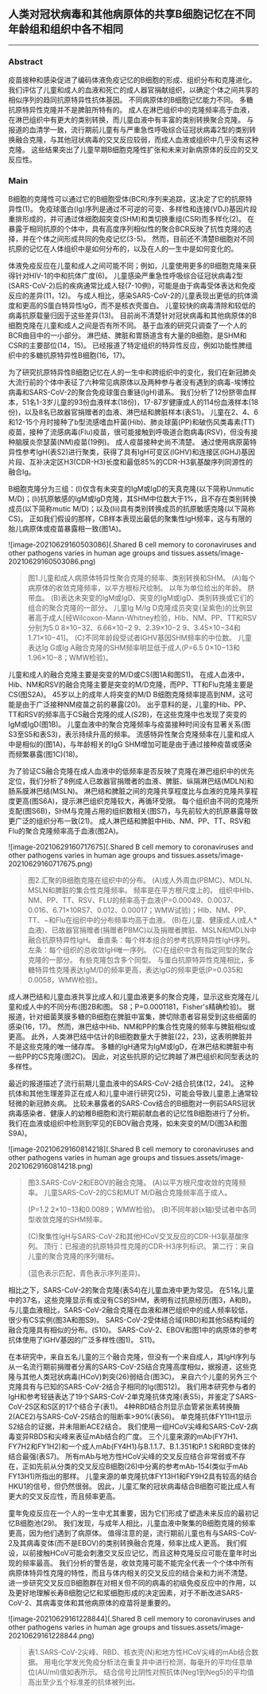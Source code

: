 ## 人类对冠状病毒和其他病原体的共享B细胞记忆在不同年龄组和组织中各不相同

---

### Abstract

疫苗接种和感染促进了编码体液免疫记忆的B细胞的形成、组织分布和克隆进化。
我们评估了儿童和成人的血液和死亡的成人器官捐献组织，以确定个体之间共享的相似序列的趋同抗原特异性抗体基因。
不同病原体的B细胞记忆能力不同。
多糖抗原特异性克隆并不是脾脏所特有的。
成人在淋巴组织中的克隆频率高于血液，在淋巴组织中有更大的类别转换，而儿童血液中有丰富的类别转换聚合克隆。
与报道的血清学一致，流行期前儿童有与严重急性呼吸综合征冠状病毒2型的类别转换融合克隆，与其他冠状病毒的交叉反应较弱，而成人血液或组织中几乎没有这种克隆。
这些结果突出了儿童早期B细胞克隆性扩张和未来对新病原体的反应的交叉反应性。



### Main

B细胞的克隆性可以通过它的B细胞受体(BCR)序列来追踪，这决定了它的抗原特异性(1)。
免疫球蛋白(Ig)序列是通过不可逆的可变、多样性和连接(VDJ)基因片段重排形成的，并可通过体细胞超突变(SHM)和类切换重组(CSR)而多样化(2)。
在暴露于相同抗原的个体中，具有高度序列相似性的聚合BCR反映了抗性克隆的选择，并在个体之间形成共同的免疫记忆(3-5)。
然而，目前还不清楚B细胞对不同抗原的记忆在人体组织中是如何分布的，以及在人的一生中是如何变化的。

体液免疫反应在儿童和成人之间可能不同；例如，儿童使用更多的B细胞克隆来获得针对HIV-1的中和抗体广度(6)。
儿童感染严重急性呼吸综合征冠状病毒2型(SARS-CoV-2)后的疾病通常比成人轻(7-10例)，可能是由于病毒受体表达和免疫反应的差异(11，12)。
与成人相比，感染SARS-CoV-2的儿童表现出更低的抗体滴度和更高的S蛋白特异性IgG，而不是核衣壳蛋白。
儿童较快的病毒清除和较低的病毒抗原载量归因于这些差异(13)。
目前尚不清楚针对冠状病毒和其他病原体的B细胞克隆在儿童和成人之间是否有所不同。
基于血液的研究只调查了一个人的BCR曲目中的一小部分。
淋巴结、脾脏和胃肠道含有大量的B细胞，是SHM和CSR的主要部位(14，15)。
已经报道了特定组织的特异性反应，例如功能性脾组织中的多糖抗原特异性B细胞(16，17)。

为了研究抗原特异性B细胞记忆在人的一生中和跨组织中的变化，我们在新冠肺炎大流行前的个体中表征了六种常见病原体以及两种参与者没有遇到的病毒-埃博拉病毒和SARS-CoV-2的聚合免疫球蛋白重链(IgH)谱系。
我们分析了12份脐带血样本，51名1-3岁儿童的93份血液样本(18份)，17-87岁健康成人的114份血液样本(18份)，以及8名已故器官捐赠者的血液、淋巴结和脾脏样本(表S1)。
儿童在2、4、6和12-15个月时接种了b型流感嗜血杆菌(Hib)、肺炎球菌(PP)和破伤风类毒素(TT)疫苗，接种了流感病毒(Flu)疫苗，很可能接触到呼吸道合胞病毒(RSV)，但没有接种脑膜炎奈瑟菌(NM)疫苗(19例)。
成人疫苗接种史尚不清楚。
通过使用病原菌特异性参考IgH(表S2)进行聚类，获得了具有IgH可变区(IGHV)和连接区(IGHJ)基因片段、互补决定区H3(CDR-H3)长度和最低85%的CDR-H3氨基酸序列同源性的融合Ig。

B细胞克隆分为三组：(I)仅含有未突变的IgM或IgD的天真克隆(以下简称Unmutic M/D)；(Ii)抗原敏感的IgM或IgD克隆，其SHM中位数大于1%，且不存在类别转换成员(以下简称mutic M/D)；以及(Iii)具有类别转换成员的抗原敏感克隆(以下简称CS)。
正如我们假设的那样，CB样本表现出最低的聚集性IgH频率，这与有限的胎儿病原体或疫苗暴露相一致(图1A)。

![image-20210629160503086](.Shared B cell memory to coronaviruses and other pathogens varies in human age groups and tissues.assets/image-20210629160503086.png)

> 图1.儿童和成人病原体特异性聚合克隆的频率、类别转换和SHM。
> (A)每个病原体的收敛克隆频率，以平方根标尺绘制。
> 以年为单位给出的年龄。
> 脐带血。
> (B)表达未突变的IgM或IgD、突变的IgM或IgD、类别转换或它们的组合的聚合克隆的一部分。
> 儿童Ig M/Ig D克隆成员突变(呈紫色)的比例显著高于成人[经Wilcoxon-Mann-Whitney检验，Hib、NM、PP、TT和RSV分别为5.0 8×10−32、6.66×10−2 9、2.39×10−2 9、3.45×10−34和1.71×10−41]。
> (C)不同年龄段受试者IGHV基因SHM频率的中位数。
> 儿童表达Ig G或Ig A融合克隆的SHM频率明显低于成人(P=6.5 0×10−13和1.96×10−8；WMW检验)。

儿童和成人的融合克隆主要是突变的M/D或CS(图1A和图S1)。
在成人血液中，Hib、NM和RSV的融合克隆主要是突变的M/D克隆，而PP、TT和Flu克隆主要是CS(图S2A)。
45岁以上的成年人将突变的M/D B细胞克隆频率提高到NM，这可能是由于广泛接种NM疫苗之前的暴露(20)。
出乎意料的是，儿童的Hib、PP、TT和RSV的频率高于CS融合克隆的成人(S2B)，在这些克隆中也发现了突变的IgM或IgD(图1B)。
儿童血液中的聚合克隆频率与疫苗接种时间没有显著关系(图S3至S5和表S3)，表示持续升高的频率。
流感特异性聚合克隆频率在儿童和成人中是相似的(图1A)，与年龄相关的IgG SHM增加可能是由于通过接种疫苗或感染而频繁暴露(图1C)(18)。

为了验证CS融合克隆在成人血液中的低频率是否反映了克隆在淋巴组织中的优先定位，我们分析了8例成人已故器官捐赠者的血液、脾脏、纵隔淋巴结(MDLN)和肠系膜淋巴结(MSLN)。
淋巴结和脾脏之间的克隆共享程度比与血液的克隆共享程度更高(图S6A)，提示淋巴组织克隆较大，再循环受限。
每个组织由不同的克隆所支配(图S6B)，SHM与克隆占用的组织数相关(图S7)，与先前较大的抗原暴露导致更广泛的组织分布一致(21)。
成人淋巴结和脾脏中Hib、NM、PP、TT、RSV和Flu的聚合克隆频率高于血液(图2A)。

![image-20210629160717675](.Shared B cell memory to coronaviruses and other pathogens varies in human age groups and tissues.assets/image-20210629160717675.png)

> 图2.汇聚的B细胞克隆在组织中的分布。
> (A)成人外周血(PBMC)、MDLN、MSLN和脾脏的集合性克隆频率。
> 频率是在平方根尺度上的。
> 组织中HIb、NM、PP、TT、RSV、FLU的频率高于血液(P=0.00049、0.0037、0.016、6.71×10RS7、0.012、0.00017；WMW试验)；HIb、NM、PP、TT、−和Flu在组织中的分布频率均高于血液。
> (B)在儿童、健康成人(成人*血液)、已故器官捐赠者(捐赠者PBMC)以及捐赠者脾脏、MSLN和MDLN中融合抗原特异性IgH。
> 垂直条：每个样本组合的参考抗原特异性IgH序列。
> 左条：每个组织的总收敛IgH唯一序列。
> (C)在组织中含有指定同型的聚合克隆的一部分。
> 有些克隆包含多个同型。
> 与蛋白抗原特异性克隆相比，多糖特异性克隆表达IgM/D的频率更高，表达IgG的频率更低(P=0.035和0.0058，WMW检验)。

成人淋巴结和儿童血液共享比成人和儿童血液更多的聚合克隆，显示这些克隆在儿童和成人中的不同分布(图2B和图。
S8；P=0.0001181，Fisher's精确检验)。
据报道，针对细菌荚膜多糖的B细胞在脾脏中富集，脾切除患者容易受到这些细菌的感染(16，17)。
然而，淋巴结中Hib、NM和PP的集合性克隆的频率与脾脏相似或更高。
此外，人类淋巴结中估计的B细胞数量大于脾脏(22，23)，这表明脾脏并不是这些克隆的唯一储存库。
多糖的IgH通常为IgM或IgD，在淋巴结和脾脏中有一些PP的CS克隆(图2C)。
因此，对这些抗原的记忆跨越了淋巴组织和同型表达的多样性。

最近的报道描述了流行前期儿童血液中的SARS-CoV-2结合抗体(12，24)。
这种抗体和其他生理差异正在成人和儿童中进行研究(25)，可能会导致儿童患上通常较轻微的新冠肺炎病。
比较未暴露者的SARS-Cov结合的B细胞对一例前SARS冠状病毒感染者、健康人的幼稚B细胞和流行期前献血者的记忆性B细胞进行了分析。
我们在血液或组织中检测到罕见的EBOV融合克隆，如未突变的M/D(图3A和图S9A)。

![image-20210629160814218](.Shared B cell memory to coronaviruses and other pathogens varies in human age groups and tissues.assets/image-20210629160814218.png)

> 图3.SARS-CoV-2和EBOV的融合克隆。
> (A)以平方根尺度收敛的克隆频率。
> 儿童SARS-CoV-2的CS和MUT M/D融合克隆频率高于成人。
>
> (P=1.2 2×10−13和0.0089；WMW检验)。
> (B)不同年龄(x轴)受试者中各同型收敛克隆的SHM频率。
>
> (C)聚集性IgH与SARS-CoV-2和其他HCoV交叉反应的CDR-H3氨基酸序列。
> 顶行：已报道的抗原特异性克隆的CDR-H3序列标识。
> 第二行：来自儿童的聚合克隆的序列徽标。
>
> (蓝色表示匹配，青色表示序列差异)。

相比之下，SARS-CoV-2的聚合克隆(表S4)在儿童血液中更为常见。
在51名儿童中的37名，这些克隆显示有或没有CS的SHM，表明有过抗原经历(图3，A和B)。
与儿童血液相比，SARS-CoV-2融合克隆在血液和淋巴组织中的成人频率较低，很少有CS实例(图3A和图S9)。
SARS-CoV-2受体结合域(RBD)和其他S结构域的融合克隆具有相似的分布。(S10)。
SARS-CoV-2、EBOV和图1中的病原体的参考抗体使用了IGHV基因的广泛多样性(图1)。
S11)。

在本研究中，来自五名儿童的三个融合克隆，但没有一个来自成人，其IgH序列与从一名流行期前捐赠者分离的SARS-CoV-2S结合克隆高度相似，据报道，这些克隆与其他人类冠状病毒(HCoV)刺突(26)弱结合(图3C)。
来自六个儿童的另外三个克隆具有与已知的SARS-CoV-2结合子相同的Ig(图S12)。
我们用本研究参与者的IgH和参考轻链表达了19个SARS-CoV-2单克隆抗体克隆(表S5)，并鉴定了SARS-CoV-2S区和S区的17个结合子(表1)。
4种RBD结合剂显示血管紧张素转换酶2(ACE2)与SARS-CoV-2S结合的阻断率>90%(表S6)。
单克隆抗体FY11H1显示S2结合的证据，并未阻断ACE2结合。
我们使用一组HCoV尖峰和SARS-CoV-2病毒变异RBDS和尖峰来表征mAb结合的广度。
三个儿童来源的mAb(FY7H1、FY7H2和FY1H2)和一个成人mAb(FY4H1)与B.1.1.7、B.1.351和P.1 S和RBD变体的结合最强(表S7)。
所有mAb与地方性HCoV尖峰的交叉反应结合非常弱或不存在，正如先前从分类的交叉反应B细胞(26)中分离的参考mAb-154(类似于mAb FY13H1)所指出的那样。
儿童来源的单克隆抗体FY13H1和FY9H2具有较高的结合HKU1的信号，但仍然很弱。
因此，儿童汇聚的冠状病毒结合B细胞可能比成人有更大的交叉反应性，而且频率更高。

童年免疫反应在一个人的一生中尤其重要，因为它们形成了塑造未来反应的最初记忆B细胞池(29)。
我们发现，与成年人相比，儿童血液中聚集的B细胞克隆的频率更高，因为他们遇到了病原体。
值得注意的是，流行期前儿童也有与SARS-CoV-2及其病毒变体(而不是EBOV)的类别转换融合克隆，频率比成人更高。
我们假设，以前接触HCoV可能会刺激交叉反应记忆，而且这种克隆反应可能在童年时出现的频率最高。
我们分析的警告是，收敛克隆可能不能完全代表一个个体中所有病原体特异性克隆的特性，而且与体内相关的交叉反应的结合亲和力尚不清楚。
进一步研究交叉反应B细胞群在对相关但不同的病毒的初级免疫反应中的作用，以及更好地理解长寿B细胞记忆和浆细胞形成的决定因素，对于不断改进SARS-CoV-2、其病毒变体和其他病原体的疫苗将是重要的。

![image-20210629161228844](.Shared B cell memory to coronaviruses and other pathogens varies in human age groups and tissues.assets/image-20210629161228844.png)

> 表1.SARS-CoV-2尖峰、RBD、核衣壳(N)和地方性HCoV尖峰的mAb结合数据。
> 用电化学发光免疫分析法在重复井中进行检测，每毫升的平均任意单位(AU/ml)值如表所示。
> 结合信号比阴性对照抗体(Neg1到Neg5)的平均值高出至少五个标准差的抗体被列出。